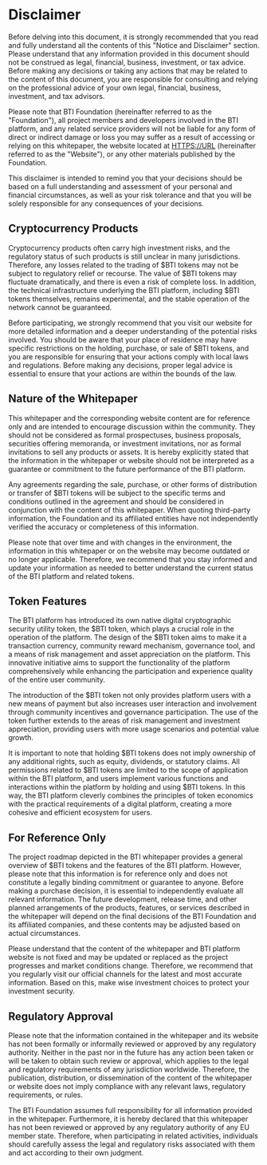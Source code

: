 # Disclaimer

Before delving into this document, it is strongly recommended that you read and fully understand all the contents of this "Notice and Disclaimer" section. Please understand that any information provided in this document should not be construed as legal, financial, business, investment, or tax advice. Before making any decisions or taking any actions that may be related to the content of this document, you are responsible for consulting and relying on the professional advice of your own legal, financial, business, investment, and tax advisors.

Please note that BTI Foundation (hereinafter referred to as the "Foundation"), all project members and developers involved in the BTI platform, and any related service providers will not be liable for any form of direct or indirect damage or loss you may suffer as a result of accessing or relying on this whitepaper, the website located at [HTTPS://URL](https://url/) (hereinafter referred to as the "Website"), or any other materials published by the Foundation.

This disclaimer is intended to remind you that your decisions should be based on a full understanding and assessment of your personal and financial circumstances, as well as your risk tolerance and that you will be solely responsible for any consequences of your decisions.

## Cryptocurrency Products

Cryptocurrency products often carry high investment risks, and the regulatory status of such products is still unclear in many jurisdictions. Therefore, any losses related to the trading of $BTI tokens may not be subject to regulatory relief or recourse. The value of $BTI tokens may fluctuate dramatically, and there is even a risk of complete loss. In addition, the technical infrastructure underlying the BTI platform, including $BTI tokens themselves, remains experimental, and the stable operation of the network cannot be guaranteed.

Before participating, we strongly recommend that you visit our website for more detailed information and a deeper understanding of the potential risks involved. You should be aware that your place of residence may have specific restrictions on the holding, purchase, or sale of $BTI tokens, and you are responsible for ensuring that your actions comply with local laws and regulations. Before making any decisions, proper legal advice is essential to ensure that your actions are within the bounds of the law.

## Nature of the Whitepaper

This whitepaper and the corresponding website content are for reference only and are intended to encourage discussion within the community. They should not be considered as formal prospectuses, business proposals, securities offering memoranda, or investment invitations, nor as formal invitations to sell any products or assets. It is hereby explicitly stated that the information in the whitepaper or website should not be interpreted as a guarantee or commitment to the future performance of the BTI platform.

Any agreements regarding the sale, purchase, or other forms of distribution or transfer of $BTI tokens will be subject to the specific terms and conditions outlined in the agreement and should be considered in conjunction with the content of this whitepaper. When quoting third-party information, the Foundation and its affiliated entities have not independently verified the accuracy or completeness of this information.

Please note that over time and with changes in the environment, the information in this whitepaper or on the website may become outdated or no longer applicable. Therefore, we recommend that you stay informed and update your information as needed to better understand the current status of the BTI platform and related tokens.

## Token Features

The BTI platform has introduced its own native digital cryptographic security utility token, the $BTI token, which plays a crucial role in the operation of the platform. The design of the $BTI token aims to make it a transaction currency, community reward mechanism, governance tool, and a means of risk management and asset appreciation on the platform. This innovative initiative aims to support the functionality of the platform comprehensively while enhancing the participation and experience quality of the entire user community.

The introduction of the $BTI token not only provides platform users with a new means of payment but also increases user interaction and involvement through community incentives and governance participation. The use of the token further extends to the areas of risk management and investment appreciation, providing users with more usage scenarios and potential value growth.

It is important to note that holding $BTI tokens does not imply ownership of any additional rights, such as equity, dividends, or statutory claims. All permissions related to $BTI tokens are limited to the scope of application within the BTI platform, and users implement various functions and interactions within the platform by holding and using $BTI tokens. In this way, the BTI platform cleverly combines the principles of token economics with the practical requirements of a digital platform, creating a more cohesive and efficient ecosystem for users.

## For Reference Only

The project roadmap depicted in the BTI whitepaper provides a general overview of $BTI tokens and the features of the BTI platform. However, please note that this information is for reference only and does not constitute a legally binding commitment or guarantee to anyone. Before making a purchase decision, it is essential to independently evaluate all relevant information. The future development, release time, and other planned arrangements of the products, features, or services described in the whitepaper will depend on the final decisions of the BTI Foundation and its affiliated companies, and these contents may be adjusted based on actual circumstances.

Please understand that the content of the whitepaper and BTI platform website is not fixed and may be updated or replaced as the project progresses and market conditions change. Therefore, we recommend that you regularly visit our official channels for the latest and most accurate information. Based on this, make wise investment choices to protect your investment security.

## Regulatory Approval

Please note that the information contained in the whitepaper and its website has not been formally or informally reviewed or approved by any regulatory authority. Neither in the past nor in the future has any action been taken or will be taken to obtain such review or approval, which applies to the legal and regulatory requirements of any jurisdiction worldwide. Therefore, the publication, distribution, or dissemination of the content of the whitepaper or website does not imply compliance with any relevant laws, regulatory requirements, or rules.

The BTI Foundation assumes full responsibility for all information provided in the whitepaper. Furthermore, it is hereby declared that this whitepaper has not been reviewed or approved by any regulatory authority of any EU member state. Therefore, when participating in related activities, individuals should carefully assess the legal and regulatory risks associated with them and act according to their own judgment.